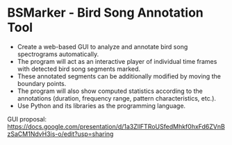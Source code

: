 # BSMarker - Bird Song Annotation Tool
- Create a web-based GUI to analyze and annotate bird song spectrograms automatically.
- The program will act as an interactive player of individual time frames with detected bird song segments marked.
- These annotated segments can be additionally modified by moving the boundary points.
- The program will also show computed statistics according to the annotations (duration, frequency range, pattern characteristics, etc.). 
- Use Python and its libraries as the programming language.

GUI proposal:
https://docs.google.com/presentation/d/1a3ZllFTRoUSfedMhkf0hxFd6ZVnBzSaCM1NdvH3is-o/edit?usp=sharing


